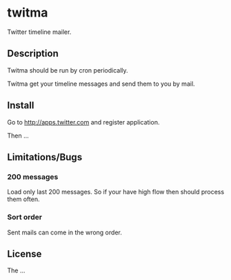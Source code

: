 # twitma

Twitter timeline mailer.

## Description

Twitma should be run by cron periodically.

Twitma get your timeline messages
and send them to you by mail.

## Install

Go to http://apps.twitter.com and register application.

Then ...

## Limitations/Bugs

### 200 messages

Load only last 200 messages.
So if your have high flow then should process them often.

### Sort order

Sent mails can come in the wrong order.

## License

The ...
